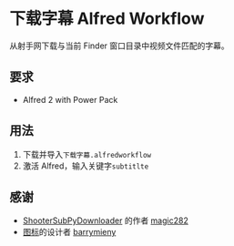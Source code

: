 # 下载字幕 Alfred Workflow
从射手网下载与当前 Finder 窗口目录中视频文件匹配的字幕。

## 要求
* Alfred 2 with Power Pack

## 用法
1. 下载并导入`下载字幕.alfredworkflow`
1. 激活 Alfred，输入关键字`subtitlte`

## 感谢
* [ShooterSubPyDownloader](https://github.com/magic282/ShooterSubPyDownloader) 的作者 [magic282](http://magic282.me/)
* [图标](http://findicons.com/icon/199638/flash_video_encoder)的设计者 [barrymieny](http://barrymieny.deviantart.com/)


